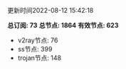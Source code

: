 更新时间2022-08-12 15:42:18

**总订阅: 73**
**总节点: 1864**
**有效节点: 623**
- v2ray节点: 76
- ss节点: 399
- trojan节点: 148
